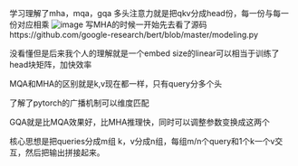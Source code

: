 学习理解了mha，mqa，gqa
多头注意力就是把qkv分成head份，每一份与每一份对应相乘
![image](https://github.com/chalengr/dianai-2023/assets/92655725/a8d8f7c6-0f3c-4a25-b501-69b33cbcc3ef)
写MHA的时候一开始先去看了源码https://github.com/google-research/bert/blob/master/modeling.py

没看懂但是后来我个人的理解就是一个embed size的linear可以相当于训练了head块矩阵，加快效率

MQA和MHA的区别就是k,v现在都一样，只有query分多个头

了解了pytorch的广播机制可以维度匹配

GQA就是比MQA效果好，比MHA推理快，同时可以调整参数变换成这两个

核心思想是把queries分成m组 k，v分成n组，每组m/n个query和1个k一个v交互，然后把输出拼接起来。
